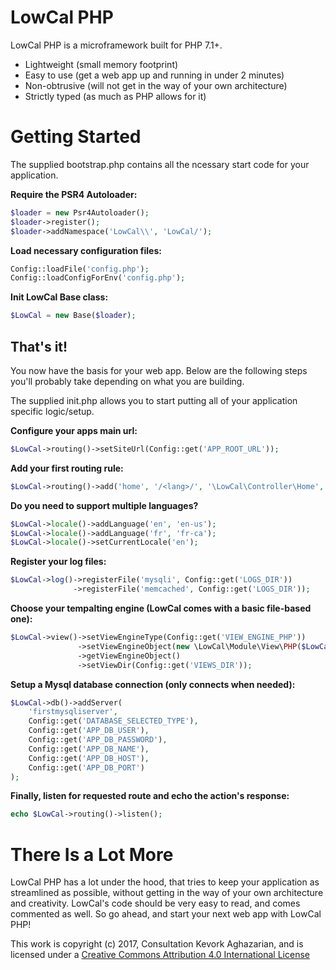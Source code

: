 # LowCal PHP

LowCal PHP is a microframework built for PHP 7.1+.

  - Lightweight (small memory footprint)
  - Easy to use (get a web app up and running in under 2 minutes)
  - Non-obtrusive (will not get in the way of your own architecture) 
  - Strictly typed (as much as PHP allows for it)

# Getting Started

The supplied bootstrap.php contains all the ncessary start code for your application. 

**Require the PSR4 Autoloader:**
```php
$loader = new Psr4Autoloader();
$loader->register();
$loader->addNamespace('LowCal\\', 'LowCal/');
```

**Load necessary configuration files:**
```php
Config::loadFile('config.php');
Config::loadConfigForEnv('config.php');
```

**Init LowCal Base class:**
```php
$LowCal = new Base($loader);
```
## That's it!
You now have the basis for your web app. Below are the following steps you'll probably take depending on what you are building.

The supplied init.php allows you to start putting all of your application specific logic/setup.

**Configure your apps main url:**
```php
$LowCal->routing()->setSiteUrl(Config::get('APP_ROOT_URL'));
```

**Add your first routing rule:**
```php
$LowCal->routing()->add('home', '/<lang>/', '\LowCal\Controller\Home', 'indexAction');
```

**Do you need to support multiple languages?**
```php
$LowCal->locale()->addLanguage('en', 'en-us');
$LowCal->locale()->addLanguage('fr', 'fr-ca');
$LowCal->locale()->setCurrentLocale('en');
```

**Register your log files:**
```php
$LowCal->log()->registerFile('mysqli', Config::get('LOGS_DIR'))
	          ->registerFile('memcached', Config::get('LOGS_DIR'));
```

**Choose your tempalting engine (LowCal comes with a basic file-based one):**
```php
$LowCal->view()->setViewEngineType(Config::get('VIEW_ENGINE_PHP'))
		       ->setViewEngineObject(new \LowCal\Module\View\PHP($LowCal))
		       ->getViewEngineObject()
		       ->setViewDir(Config::get('VIEWS_DIR'));
```

**Setup a Mysql database connection (only connects when needed):**
```php
$LowCal->db()->addServer(
    'firstmysqliserver', 
    Config::get('DATABASE_SELECTED_TYPE'), 
    Config::get('APP_DB_USER'), 
    Config::get('APP_DB_PASSWORD'), 
    Config::get('APP_DB_NAME'), 
    Config::get('APP_DB_HOST'), 
    Config::get('APP_DB_PORT')
);
```

**Finally, listen for requested route and echo the action's response:**
```php
echo $LowCal->routing()->listen();
```

# There Is a Lot More
LowCal PHP has a lot under the hood, that tries to keep your application as streamlined as possible, without getting in the way of your own architecture and creativity. LowCal's code should be very easy to read, and comes commented as well. So go ahead, and start your next web app with LowCal PHP!


This work is copyright (c) 2017, Consultation Kevork Aghazarian, and is licensed under a [Creative Commons Attribution 4.0 International License](http://creativecommons.org/licenses/by/4.0/ "License")